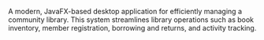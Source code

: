 A modern, JavaFX-based desktop application for efficiently managing a community library. This system streamlines library operations such as book inventory, member registration, borrowing and returns, and activity tracking.
